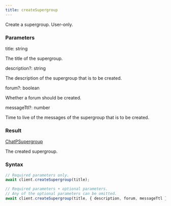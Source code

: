 ```yaml
---
title: createSupergroup
---
```


Create a supergroup. User-only.


### Parameters 

<div class="flex flex-col gap-3"><div><div class="font-mono" id="p_title" data-anchor><span class="font-bold">title</span><span class="opacity-50">:</span> <span>string</span></div><div class="pl-3"><div class="no-margin">

The title of the supergroup.

</div></div></div><div class="flex flex-col gap-3"><div><div class="flex gap-2"><div class="font-mono p" id="p_description" data-anchor><span class="font-bold">description</span><span class="opacity-50"><span title="Optional" class="cursor-help">?</span>:</span> <span>string</span></div></div><div class="pl-3"><div class="no-margin">

The description of the supergroup that is to be created.

</div></div></div><div><div class="flex gap-2"><div class="font-mono p" id="p_forum" data-anchor><span class="font-bold">forum</span><span class="opacity-50"><span title="Optional" class="cursor-help">?</span>:</span> <span>boolean</span></div></div><div class="pl-3"><div class="no-margin">

Whether a forum should be created.

</div></div></div><div><div class="flex gap-2"><div class="font-mono p" id="p_messageTtl" data-anchor><span class="font-bold">messageTtl</span><span class="opacity-50"><span title="Optional" class="cursor-help">?</span>:</span> <span>number</span></div></div><div class="pl-3"><div class="no-margin">

Time to live of the messages of the supergroup that is to be created.

</div></div></div></div></div>

### Result 

<div class="font-mono"><a href="/types/chatpsupergroup"  >ChatPSupergroup</a></div><div class="pl-3"><div class="no-margin">

The created supergroup.

</div></div>

### Syntax

```ts
// Required parameters only.
await client.createSupergroup(title);

// Required parameters + optional parameters.
// Any of the optional parameters can be omitted.
await client.createSupergroup(title, { description, forum, messageTtl });
```



